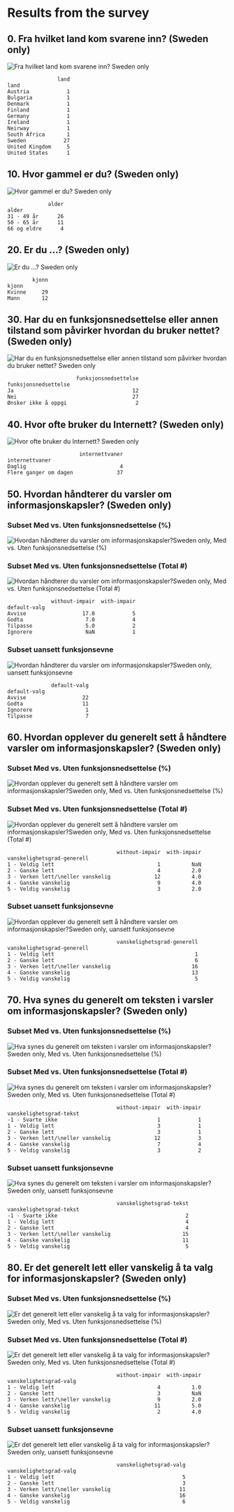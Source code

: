 # Results from the survey

## 0. Fra hvilket land kom svarene inn? (Sweden only)

![Fra hvilket land kom svarene inn? Sweden only](results/no/00-land-sweden-only.png)

```
                land
land                
Austria            1
Bulgaria           1
Denmark            1
Finland            1
Germany            1
Ireland            1
Neirway            1
South Africa       1
Sweden            27
United Kingdom     5
United States      1
```

## 10. Hvor gammel er du? (Sweden only)

![Hvor gammel er du? Sweden only](results/no/sverige/10-alder-sweden-only.png)

```
             alder
alder             
31 - 49 år      26
50 - 65 år      11
66 og eldre      4
```

## 20. Er du ...? (Sweden only)

![Er du ...? Sweden only](results/no/sverige/20-kjonn-sweden-only.png)

```
        kjonn
kjonn        
Kvinne     29
Mann       12
```

## 30. Har du en funksjonsnedsettelse eller annen tilstand som påvirker hvordan du bruker nettet? (Sweden only)

![Har du en funksjonsnedsettelse eller annen tilstand som påvirker hvordan du bruker nettet? Sweden only](results/no/sverige/30-funksjonsnedsettelse-sweden-only.png)

```
                      funksjonsnedsettelse
funksjonsnedsettelse                      
Ja                                      12
Nei                                     27
Ønsker ikke å oppgi                      2
```

## 40. Hvor ofte bruker du Internett? (Sweden only)

![Hvor ofte bruker du Internett? Sweden only](results/no/sverige/40-internettvaner-sweden-only.png)

```
                       internettvaner
internettvaner                       
Daglig                              4
Flere ganger om dagen              37
```

## 50. Hvordan håndterer du varsler om informasjonskapsler? (Sweden only)

### Subset Med vs. Uten funksjonsnedsettelse (%)

![Hvordan håndterer du varsler om informasjonskapsler?Sweden only, Med vs. Uten funksjonsnedsettelse (%)](results/no/sverige/50-01-default-valg-sweden-only-with-v-withou-impair-pct.png)

### Subset Med vs. Uten funksjonsnedsettelse (Total #)

![Hvordan håndterer du varsler om informasjonskapsler?Sweden only, Med vs. Uten funksjonsnedsettelse (Total #)](results/no/sverige/total/50-02-default-valg-sweden-only-with-v-without-impair-num.png)

```
              without-impair  with-impair
default-valg                             
Avvise                  17.0            5
Godta                    7.0            4
Tilpasse                 5.0            2
Ignorere                 NaN            1
```

### Subset uansett funksjonsevne

![Hvordan håndterer du varsler om informasjonskapsler?Sweden only, uansett funksjonsevne](results/no/sverige/50-03-default-valg-sweden-only-all-abilities.png)

```
              default-valg
default-valg              
Avvise                  22
Godta                   11
Ignorere                 1
Tilpasse                 7
```


## 60. Hvordan opplever du generelt sett å håndtere varsler om informasjonskapsler? (Sweden only)

### Subset Med vs. Uten funksjonsnedsettelse (%)

![Hvordan opplever du generelt sett å håndtere varsler om informasjonskapsler?Sweden only, Med vs. Uten funksjonsnedsettelse (%)](results/no/sverige/60-01-vanskelighetsgrad-generell-sweden-only-with-v-withou-impair-pct.png)

### Subset Med vs. Uten funksjonsnedsettelse (Total #)

![Hvordan opplever du generelt sett å håndtere varsler om informasjonskapsler?Sweden only, Med vs. Uten funksjonsnedsettelse (Total #)](results/no/sverige/total/60-02-vanskelighetsgrad-generell-sweden-only-with-v-without-impair-num.png)

```
                                   without-impair  with-impair
vanskelighetsgrad-generell                                    
1 - Veldig lett                                 1          NaN
2 - Ganske lett                                 4          2.0
3 - Verken lett/\neller vanskelig              12          4.0
4 - Ganske vanskelig                            9          4.0
5 - Veldig vanskelig                            3          2.0
```

### Subset uansett funksjonsevne

![Hvordan opplever du generelt sett å håndtere varsler om informasjonskapsler?Sweden only, uansett funksjonsevne](results/no/sverige/60-03-vanskelighetsgrad-generell-sweden-only-all-abilities.png)

```
                                   vanskelighetsgrad-generell
vanskelighetsgrad-generell                                   
1 - Veldig lett                                             1
2 - Ganske lett                                             6
3 - Verken lett/\neller vanskelig                          16
4 - Ganske vanskelig                                       13
5 - Veldig vanskelig                                        5
```


## 70. Hva synes du generelt om teksten i varsler om informasjonskapsler? (Sweden only)

### Subset Med vs. Uten funksjonsnedsettelse (%)

![Hva synes du generelt om teksten i varsler om informasjonskapsler?Sweden only, Med vs. Uten funksjonsnedsettelse (%)](results/no/sverige/70-01-vanskelighetsgrad-tekst-sweden-only-with-v-withou-impair-pct.png)

### Subset Med vs. Uten funksjonsnedsettelse (Total #)

![Hva synes du generelt om teksten i varsler om informasjonskapsler?Sweden only, Med vs. Uten funksjonsnedsettelse (Total #)](results/no/sverige/total/70-02-vanskelighetsgrad-tekst-sweden-only-with-v-without-impair-num.png)

```
                                   without-impair  with-impair
vanskelighetsgrad-tekst                                       
-1 - Svarte ikke                                1            1
1 - Veldig lett                                 3            1
2 - Ganske lett                                 3            1
3 - Verken lett/\neller vanskelig              12            3
4 - Ganske vanskelig                            7            4
5 - Veldig vanskelig                            3            2
```

### Subset uansett funksjonsevne

![Hva synes du generelt om teksten i varsler om informasjonskapsler?Sweden only, uansett funksjonsevne](results/no/sverige/70-03-vanskelighetsgrad-tekst-sweden-only-all-abilities.png)

```
                                   vanskelighetsgrad-tekst
vanskelighetsgrad-tekst                                   
-1 - Svarte ikke                                         2
1 - Veldig lett                                          4
2 - Ganske lett                                          4
3 - Verken lett/\neller vanskelig                       15
4 - Ganske vanskelig                                    11
5 - Veldig vanskelig                                     5
```


## 80. Er det generelt lett eller vanskelig å ta valg for informasjonskapsler? (Sweden only)

### Subset Med vs. Uten funksjonsnedsettelse (%)

![Er det generelt lett eller vanskelig å ta valg for informasjonskapsler?Sweden only, Med vs. Uten funksjonsnedsettelse (%)](results/no/sverige/80-01-vanskelighetsgrad-valg-sweden-only-with-v-withou-impair-pct.png)

### Subset Med vs. Uten funksjonsnedsettelse (Total #)

![Er det generelt lett eller vanskelig å ta valg for informasjonskapsler?Sweden only, Med vs. Uten funksjonsnedsettelse (Total #)](results/no/sverige/total/80-02-vanskelighetsgrad-valg-sweden-only-with-v-without-impair-num.png)

```
                                   without-impair  with-impair
vanskelighetsgrad-valg                                        
1 - Veldig lett                                 4          1.0
2 - Ganske lett                                 3          NaN
3 - Verken lett/\neller vanskelig               9          2.0
4 - Ganske vanskelig                           11          5.0
5 - Veldig vanskelig                            2          4.0
```

### Subset uansett funksjonsevne

![Er det generelt lett eller vanskelig å ta valg for informasjonskapsler?Sweden only, uansett funksjonsevne](results/no/sverige/80-03-vanskelighetsgrad-valg-sweden-only-all-abilities.png)

```
                                   vanskelighetsgrad-valg
vanskelighetsgrad-valg                                   
1 - Veldig lett                                         5
2 - Ganske lett                                         3
3 - Verken lett/\neller vanskelig                      11
4 - Ganske vanskelig                                   16
5 - Veldig vanskelig                                    6
```
